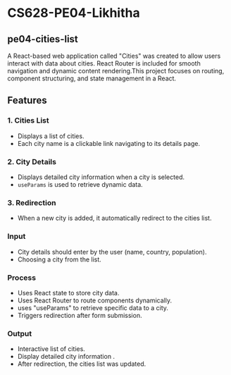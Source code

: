 # CS628-PE04-Likhitha

## pe04-cities-list
A React-based web application called "Cities" was created to allow users interact with data about cities. React Router is included for smooth navigation and dynamic content rendering.This project focuses on routing, component structuring, and state management in a React.

## Features
### 1. Cities List
- Displays a list of cities.  
- Each city name is a clickable link navigating to its details page.

### 2. City Details
- Displays detailed city information when a city is selected.  
- `useParams` is used to retrieve dynamic data. 
  
### 3. Redirection
- When a new city is added, it automatically redirect to the cities list. 

### Input
- City details should enter by the user (name, country, population).  
- Choosing a city from the list.  

### Process
- Uses React state to store city data.  
- Uses React Router to route components dynamically. 
- uses "useParams" to retrieve specific data to a city.  
- Triggers redirection after form submission.  

### Output
- Interactive list of cities.  
- Display detailed city information .  
- After redirection, the cities list was updated.